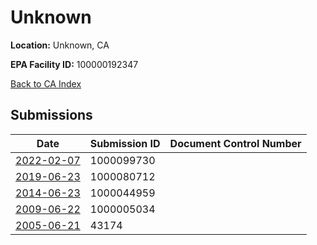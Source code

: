 # Unknown

**Location:** Unknown, CA

**EPA Facility ID:** 100000192347

[Back to CA Index](../../index.md)

## Submissions

| Date | Submission ID | Document Control Number |
|------|--------------|-------------------------|
| [2022-02-07](submissions/1000099730.md) | 1000099730 |  |
| [2019-06-23](submissions/1000080712.md) | 1000080712 |  |
| [2014-06-23](submissions/1000044959.md) | 1000044959 |  |
| [2009-06-22](submissions/1000005034.md) | 1000005034 |  |
| [2005-06-21](submissions/43174.md) | 43174 |  |
